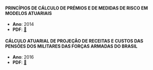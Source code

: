 #### **PRINCÍPIOS DE CÁLCULO DE PRÉMIOS E DE MEDIDAS DE RISCO EM MODELOS ATUARIAIS** 
- **Ano**: 2014
- **PDF**: [:beers:](https://repositorium.sdum.uminho.pt/bitstream/1822/34545/1/Dissertação_Pedro%20Ramos_2014.pdf)  

#### **CÁLCULO ATUARIAL DE PROJEÇÃO DE RECEITAS E CUSTOS DAS PENSÕES DOS MILITARES DAS FORÇAS ARMADAS DO BRASIL**  
- **Ano**: 2016  
- **PDF**: [:beers:](https://www.researchgate.net/profile/Ernesto-Rademaker-Martins/publication/306062856_CALCULO_ATUARIAL_DE_PROJECAO_DE_RECEITAS_E_CUSTOS_DAS_PENSOES_DOS_MILITARES_DAS_FORCAS_ARMADAS_DO_BRASIL/links/5811219f08aef2ef97b2da8e/CALCULO-ATUARIAL-DE-PROJECAO-DE-RECEITAS-E-CUSTOS-DAS-PENSOES-DOS-MILITARES-DAS-FORCAS-ARMADAS-DO-BRASIL.pdf)  

